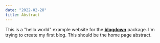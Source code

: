 ```yaml
---
date: "2022-02-28"
title: Abstract
---
```



This is a "hello world" example website for the [**blogdown**](https://github.com/rstudio/blogdown) package. I'm trying to create my first blog.
This should be the home page abstract.